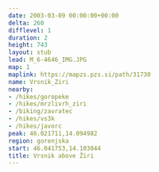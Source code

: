 ```yaml
---
date: 2003-03-09 00:00:00+00:00
delta: 260
difflevel: 1
duration: 2
height: 743
layout: stub
lead: M_6-4646_IMG.JPG
map: 1
maplink: https://mapzs.pzs.si/path/31730
name: Vrsnik_Ziri
nearby:
- /hikes/goropeke
- /hikes/mrzlivrh_ziri
- /biking/zavratec
- /hikes/vs3k
- /hikes/javorc
peak: 46.021711,14.094982
region: gorenjska
start: 46.041753,14.103844
title: Vrsnik above Žiri
---
```

